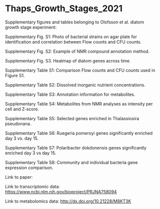 # Thaps_Growth_Stages_2021
Supplementary figures and tables belonging to Olofsson et al. diatom growth stage experiment:



Supplementary Fig. S1: Photo of bacterial strains on agar plate for identification and correlation between Flow counts and CFU counts.

Supplementary Fig. S2: Example of NMR compound annotation method. 

Supplementary Fig. S3. Heatmap of diatom genes across time.


Supplementary Table S1: Comparison Flow counts and CFU counts used in Figure S1.

Supplementary Table S2: Dissolved inorganic nutrient concentrations.

Supplementary Table S3: Annotation information for metabolites.

Supplementary Table S4: Metabolites from NMR analyses as intensity per cell and Z-score. 

Supplementary Table S5: Selected genes enriched in Thalassiosira pseudonana. 

Supplementary Table S6: Ruegeria pomeroyi genes significantly enriched day 3 vs. day 15.

Supplementary Table S7: Polaribacter dokdonensis genes significantly enriched day 3 vs day 15. 

Supplementary Table S8: Community and individual bacteria gene expression comparison.



Link to paper: 

Link to transcriptomic data: https://www.ncbi.nlm.nih.gov/bioproject/PRJNA758094

Link to metabolomics data: http://dx.doi.org/10.21228/M8KT3K 
